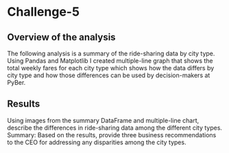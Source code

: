 # Challenge-5
## Overview of the analysis

The following analysis is a summary of the ride-sharing data by city type. Using Pandas and Matplotlib I created multiple-line graph that shows the total weekly fares for each city type which shows how the data differs by city type and how those differences can be used by decision-makers at PyBer.

## Results
Using images from the summary DataFrame and multiple-line chart, describe the differences in ride-sharing data among the different city types.
Summary: Based on the results, provide three business recommendations to the CEO for addressing any disparities among the city types.
